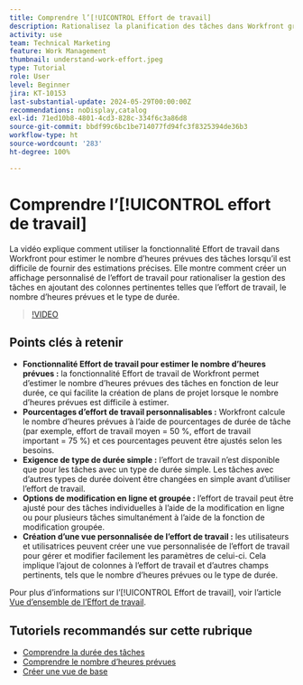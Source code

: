 ```yaml
---
title: Comprendre l’[!UICONTROL Effort de travail]
description: Rationalisez la planification des tâches dans Workfront grâce à la fonctionnalité Effort de travail, qui permet d’obtenir des estimations personnalisables du nombre d’heures prévues, des modifications en ligne et groupées, ainsi que des vues personnalisées pour une gestion de projets efficace.
activity: use
team: Technical Marketing
feature: Work Management
thumbnail: understand-work-effort.jpeg
type: Tutorial
role: User
level: Beginner
jira: KT-10153
last-substantial-update: 2024-05-29T00:00:00Z
recommendations: noDisplay,catalog
exl-id: 71ed10b8-4801-4cd3-828c-334f6c3a86d8
source-git-commit: bbdf99c6bc1be714077fd94fc3f8325394de36b3
workflow-type: ht
source-wordcount: '283'
ht-degree: 100%

---
```


# Comprendre l’[!UICONTROL effort de travail]

La vidéo explique comment utiliser la fonctionnalité Effort de travail dans Workfront pour estimer le nombre d’heures prévues des tâches lorsqu’il est difficile de fournir des estimations précises.
Elle montre comment créer un affichage personnalisé de l’effort de travail pour rationaliser la gestion des tâches en ajoutant des colonnes pertinentes telles que l’effort de travail, le nombre d’heures prévues et le type de durée.

>[!VIDEO](https://video.tv.adobe.com/v/3429446/?quality=12&learn=on&enablevpops=1)

## Points clés à retenir

* **Fonctionnalité Effort de travail pour estimer le nombre d’heures prévues :** la fonctionnalité Effort de travail de Workfront permet d’estimer le nombre d’heures prévues des tâches en fonction de leur durée, ce qui facilite la création de plans de projet lorsque le nombre d’heures prévues est difficile à estimer.
* **Pourcentages d’effort de travail personnalisables :** Workfront calcule le nombre d’heures prévues à l’aide de pourcentages de durée de tâche (par exemple, effort de travail moyen = 50 %, effort de travail important = 75 %) et ces pourcentages peuvent être ajustés selon les besoins.
* **Exigence de type de durée simple :** l’effort de travail n’est disponible que pour les tâches avec un type de durée simple. Les tâches avec d’autres types de durée doivent être changées en simple avant d’utiliser l’effort de travail.
* **Options de modification en ligne et groupée :** l’effort de travail peut être ajusté pour des tâches individuelles à l’aide de la modification en ligne ou pour plusieurs tâches simultanément à l’aide de la fonction de modification groupée.
* **Création d’une vue personnalisée de l’effort de travail :** les utilisateurs et utilisatrices peuvent créer une vue personnalisée de l’effort de travail pour gérer et modifier facilement les paramètres de celui-ci. Cela implique l’ajout de colonnes à l’effort de travail et d’autres champs pertinents, tels que le nombre d’heures prévues ou le type de durée.


Pour plus d’informations sur l’[!UICONTROL Effort de travail], voir l’article [Vue d’ensemble de l’Effort de travail](https://experienceleague.adobe.com/docs/workfront/using/manage-work/tasks/task-information/work-effort.html?lang=fr).


## Tutoriels recommandés sur cette rubrique

* [Comprendre la durée des tâches](/help/manage-work/tasks/understand-task-durations.md)
* [Comprendre le nombre d’heures prévues](/help/manage-work/tasks/understand-planned-hours.md)
* [Créer une vue de base](/help/reporting/basic-reporting/create-a-basic-view.md)
